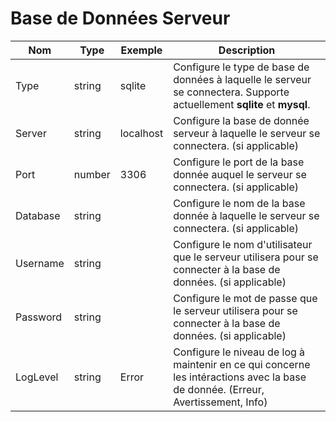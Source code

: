 # Base de Données Serveur

| Nom                           | Type    | Exemple     | Description |
|-------------------------------|---------|-------------|-------------|
| Type                          | string  | sqlite      | Configure le type de base de données à laquelle le serveur se connectera. Supporte actuellement **sqlite** et **mysql**.|
| Server                        | string  | localhost   | Configure la base de donnée serveur à laquelle le serveur se connectera. (si applicable) |
| Port                          | number  | 3306        | Configure le port de la base donnée auquel le serveur se connectera. (si applicable) |
| Database                      | string  |             | Configure le nom de la base donnée à laquelle le serveur se connectera. (si applicable) |
| Username                      | string  |             | Configure le nom d'utilisateur que le serveur utilisera pour se connecter à la base de données. (si applicable) |
| Password                      | string  |             | Configure le mot de passe que le serveur utilisera pour se connecter à la base de données. (si applicable) |
| LogLevel                      | string  | Error       | Configure le niveau de log à maintenir en ce qui concerne les intéractions avec la base de donnée. (Erreur, Avertissement, Info) |